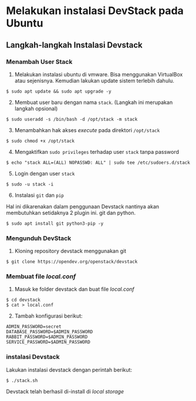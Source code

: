 # Melakukan instalasi DevStack pada Ubuntu

## Langkah-langkah Instalasi Devstack

### Menambah User Stack

1. Melakukan instalasi ubuntu di vmware. Bisa menggunakan VirtualBox atau sejenisnya. Kemudian lakukan update sistem terlebih dahulu.

```
$ sudo apt update && sudo apt upgrade -y
```

2. Membuat user baru dengan nama `stack`. (Langkah ini merupakan langkah opsional)

```
$ sudo useradd -s /bin/bash -d /opt/stack -m stack
```

3. Menambahkan hak akses _execute_ pada direktori `/opt/stack`

```
$ sudo chmod +x /opt/stack
```

4. Mengaktifkan `sudo privileges` terhadap user `stack` tanpa password

```
$ echo "stack ALL=(ALL) NOPASSWD: ALL" | sudo tee /etc/sudoers.d/stack
```

5. Login dengan user `stack`

```
$ sudo -u stack -i
```

6. Instalasi `git` dan `pip`

Hal ini dikarenakan dalam penggunaan Devstack nantinya akan membutuhkan setidaknya 2 plugin ini. git dan python.

```
$ sudo apt install git python3-pip -y
```

### Mengunduh DevStack

1. Kloning repository devstack menggunakan git

```
$ git clone https://opendev.org/openstack/devstack
```

### Membuat file _local.conf_

1. Masuk ke folder devstack dan buat file _local.conf_

```
$ cd devstack
$ cat > local.conf
```

2. Tambah konfigurasi berikut:

```
ADMIN_PASSWORD=secret
DATABASE_PASSWORD=$ADMIN_PASSWORD
RABBIT_PASSWORD=$ADMIN_PASSWORD
SERVICE_PASSWORD=$ADMIN_PASSWORD
```

### instalasi Devstack

Lakukan instalasi devstack dengan perintah berikut:

```
$ ./stack.sh
```

Devstack telah berhasil di-install di _local storage_
